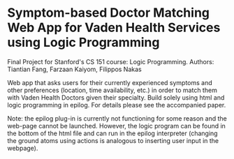 # Symptom-based Doctor Matching Web App for Vaden Health Services using Logic Programming
 
Final Project for Stanford's CS 151 course: Logic Programming.
Authors: Tiantian Fang, Farzaan Kaiyom, Filippos Nakas


Web app that asks users for their currently experienced symptoms and other preferences (location, time availability, etc.) in order to match them with Vaden Health Doctors given their specialty. Build solely using html and logic programming in epilog. For details please see the accompanied paper.

Note: the epilog plug-in is currently not functioning for some reason and the web-page cannot be launched. However, the logic program can be found in the bottom of the html file and can run in the epilog interpreter (changing the ground atoms using actions is analogous to inserting user input in the webpage).



